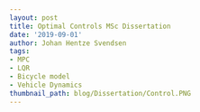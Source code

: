 ```yaml
---
layout: post
title: Optimal Controls MSc Dissertation
date: '2019-09-01'
author: Johan Hentze Svendsen
tags:
- MPC
- LQR
- Bicycle model
- Vehicle Dynamics
thumbnail_path: blog/Dissertation/Control.PNG
---
```


<object data="/assets/pdfs/Optimal-Control-Svendsen.pdf#toolbar=0&navpanes=0&scrollbar=0&view=FitH" width='100%' height='1450px' type='application/pdf'>
</object>

